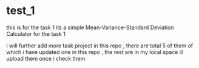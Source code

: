 # test_1
this is for the task 1
its a simple Mean-Variance-Standard Deviation Calculator for the task 1 

i will further add more task project in this repo , there are total 5 of them of which i have updated one in this repo , the rest are in my local space ill upload them
once i check them
